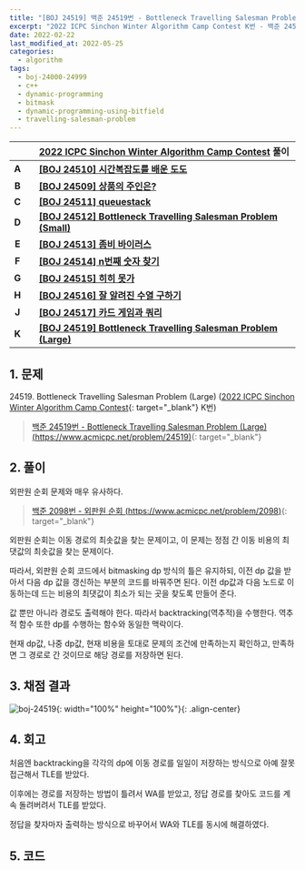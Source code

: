 ```yaml
---
title: "[BOJ 24519] 백준 24519번 - Bottleneck Travelling Salesman Problem (Large)"
excerpt: "2022 ICPC Sinchon Winter Algorithm Camp Contest K번 - 백준 24519번 Bottleneck Travelling Salesman Problem (Large) 풀이"
date: 2022-02-22
last_modified_at: 2022-05-25
categories:
  - algorithm
tags:
  - boj-24000-24999
  - c++
  - dynamic-programming
  - bitmask
  - dynamic-programming-using-bitfield
  - travelling-salesman-problem
---
```


|||[2022 ICPC Sinchon Winter Algorithm Camp Contest](https://burningfalls.github.io/contest/swac2022-baekjoon-contest/) 풀이|
|:---:|:---:|:---|
|**A**||**[[BOJ 24510] 시간복잡도를 배운 도도](https://burningfalls.github.io/algorithm/boj-24510/)**|
|**B**||**[[BOJ 24509] 상품의 주인은?](https://burningfalls.github.io/algorithm/boj-24509/)**|
|**C**||**[[BOJ 24511] queuestack](https://burningfalls.github.io/algorithm/boj-24511/)**|
|**D**||**[[BOJ 24512] Bottleneck Travelling Salesman Problem (Small)](https://burningfalls.github.io/algorithm/boj-24512/)**|
|**E**||**[[BOJ 24513] 좀비 바이러스](https://burningfalls.github.io/algorithm/boj-24513/)**|
|**F**||**[[BOJ 24514] n번째 숫자 찾기](https://burningfalls.github.io/algorithm/boj-24514/)**|
|**G**||**[[BOJ 24515] 히히 못가](https://burningfalls.github.io/algorithm/boj-24515/)**|
|**H**||**[[BOJ 24516] 잘 알려진 수열 구하기](https://burningfalls.github.io/algorithm/boj-24516/)**|
|**J**||**[[BOJ 24517] 카드 게임과 쿼리](https://burningfalls.github.io/algorithm/boj-24517/)**|
|**K**||**[[BOJ 24519] Bottleneck Travelling Salesman Problem (Large)](https://burningfalls.github.io/algorithm/boj-24519/)**|

## 1. 문제
$24519$. Bottleneck Travelling Salesman Problem (Large) ([2022 ICPC Sinchon Winter Algorithm Camp Contest](https://burningfalls.github.io/contest/2022-swac-baekjoon-contest/){: target="_blank"} K번)

> [백준 24519번 - Bottleneck Travelling Salesman Problem (Large) (https://www.acmicpc.net/problem/24519)](https://www.acmicpc.net/problem/24519){: target="_blank"}

## 2. 풀이

외판원 순회 문제와 매우 유사하다.

> [백준 2098번 - 외판원 순회 (https://www.acmicpc.net/problem/2098)](https://www.acmicpc.net/problem/2098){: target="_blank"}

외판원 순회는 이동 경로의 최솟값을 찾는 문제이고, 이 문제는 정점 간 이동 비용의 최댓값의 최솟값을 찾는 문제이다. 

따라서, 외판원 순회 코드에서 bitmasking dp 방식의 틀은 유지하되, 이전 dp 값을 받아서 다음 dp 값을 갱신하는 부분의 코드를 바꿔주면 된다. 이전 dp값과 다음 노드로 이동하는데 드는 비용의 최댓값이 최소가 되는 곳을 찾도록 만들어 준다.

값 뿐만 아니라 경로도 출력해야 한다. 따라서 backtracking(역추적)을 수행한다. 역추적 함수 또한 dp를 수행하는 함수와 동일한 맥락이다. 

현재 dp값, 나중 dp값, 현재 비용을 토대로 문제의 조건에 만족하는지 확인하고, 만족하면 그 경로로 간 것이므로 해당 경로를 저장하면 된다.

## 3. 채점 결과

![boj-24519](https://user-images.githubusercontent.com/30232837/161220152-ac89c56d-b8bc-4235-bc39-ec2b2ee47050.png "boj-24519"){: width="100%" height="100%"}{: .align-center}

## 4. 회고

처음엔 backtracking을 각각의 dp에 이동 경로를 일일이 저장하는 방식으로 아예 잘못 접근해서 TLE를 받았다. 

이후에는 경로를 저장하는 방법이 틀려서 WA를 받았고, 정답 경로를 찾아도 코드를 계속 돌려버려서 TLE를 받았다. 

정답을 찾자마자 출력하는 방식으로 바꾸어서 WA와 TLE를 동시에 해결하였다.

## 5. 코드

<script src="https://gist.github.com/BurningFalls/ecc8301f885d62e5b339fdfa024e35b8.js"></script>